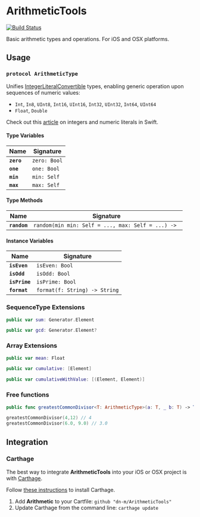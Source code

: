 # ArithmeticTools

[![Build Status](https://travis-ci.org/dn-m/ArithmeticTools.svg)](https://travis-ci.org/dn-m/ArithmeticTools)

Basic arithmetic types and operations. For iOS and OSX platforms.

## Usage

### `protocol ArithmeticType`
Unifies [IntegerLiteralConvertible](http://swiftdoc.org/v2.1/protocol/IntegerLiteralConvertible/hierarchy/) types, enabling generic operation upon sequences of numeric values:
- `Int`, `In8`, `UInt8`, `Int16`, `UInt16`, `Int32`, `UInt32`, `Int64`, `UInt64`
- `Float`, `Double`

Check out this [article](http://www.codingexplorer.com/integers-and-numeric-literals-in-swift/) on integers and numeric literals in Swift.

#### Type Variables
| Name | Signature |
-------|-----------|
| **`zero`**| `zero: Bool` |
| **`one`**| `one: Bool` |
| **`min`**| `min: Self` |
| **`max`**| `max: Self` |

#### Type Methods
| Name | Signature |
-------|-----------|
| **`random`**| `random(min min: Self = ..., max: Self = ...) -> ` |

#### Instance Variables
| Name | Signature |
-------|-----------|
|**`isEven`**| `isEven: Bool`|
|**`isOdd`**| `isOdd: Bool` |
|**`isPrime`**| `isPrime: Bool`|
|**`format`**| `format(f: String) -> String` |

### SequenceType Extensions

```Swift
public var sum: Generator.Element
```

```Swift
public var gcd: Generator.Element?
```

### Array Extensions

```Swift
public var mean: Float
```

```Swift
public var cumulative: [Element]
```

```Swift
public var cumulativeWithValue: [(Element, Element)]
```

### Free functions
```Swift 
public func greatestCommonDivisor<T: ArithmeticType>(a: T, _ b: T) -> T
```

```Swift
greatestCommonDivisor(4,12) // 4
greatestCommonDivisor(6.0, 9.0) // 3.0
```

## Integration

### Carthage
The best way to integrate **ArithmeticTools** into your iOS or OSX project is with [Carthage](https://github.com/Carthage/Carthage).

Follow [these instructions](https://github.com/Carthage/Carthage#installing-carthage) to install Carthage.

1. Add **Arithmetic** to your Cartfile: ```github "dn-m/ArithmeticTools"```
2. Update Carthage from the command line: ```carthage update```
